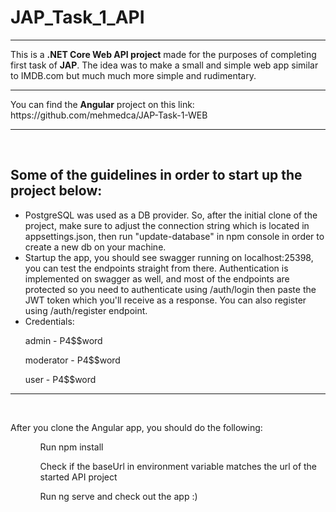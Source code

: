 # JAP_Task_1_API
<hr>
<p>This is a <b>.NET Core Web API project</b> made for the purposes of completing first task of <b>JAP</b>. The idea was to make a small and simple web app similar to IMDB.com but much much more simple and rudimentary. </p>
<hr>
<p>You can find the <b>Angular</b> project on this link: https://github.com/mehmedca/JAP-Task-1-WEB</p>
<hr>
<br>
<h2>Some of the guidelines in order to start up the project below:</h2>
<ul> 
    <li>
        PostgreSQL was used as a DB provider. So, after the initial clone of the project, make sure to adjust the connection string which is located in appsettings.json, then run  <span syle="font-weight: 600; color: #84a0b8">"update-database"</span> in npm console in order to create a new db on your machine.
    </li>
    <li>
        Startup the app, you should see swagger running on localhost:25398, you can test the endpoints straight from there. Authentication is implemented on swagger as well, and most of the endpoints are protected so you need to authenticate using /auth/login then paste the JWT token which you'll receive as a response. You can also register using /auth/register endpoint.
    </li>
    <li>
        Credentials: 
        <br>
        <p> <span syle="font-weight: 600; color: #84a0b8">admin</span> -  <span syle="font-weight: 600; color: #84a0b8">P4$$word</span</p>
        <p>moderator - P4$$word</p>
        <p>user - P4$$word</p>
    </li>
</ul>

<hr>
<br>
<p>After you clone the Angular app, you should do the following:</p>
<ul>
    <ol>
        Run <span syle="font-weight: 600; color: #84a0b8">npm install</span>
    </ol>
    <ol>
        Check if the baseUrl in environment variable matches the url of the started API project
    </ol>
    <ol>
        Run  <span syle="font-weight: 600; color: #84a0b8">ng serve</span> and check out the app :)
    </ol>
</ul>

